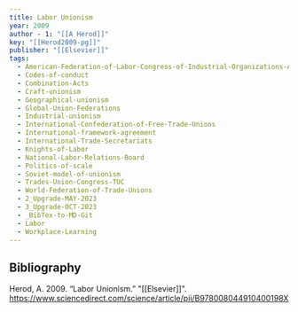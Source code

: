 ```yaml
---
title: Labor Unionism
year: 2009
author - 1: "[[A Herod]]"
key: "[[Herod2009-pg]]"
publisher: "[[Elsevier]]"
tags:
  - American-Federation-of-Labor-Congress-of-Industrial-Organizations-AFL-CIO
  - Codes-of-conduct
  - Combination-Acts
  - Craft-unionism
  - Geographical-unionism
  - Global-Union-Federations
  - Industrial-unionism
  - International-Confederation-of-Free-Trade-Unions
  - International-framework-agreement
  - International-Trade-Secretariats
  - Knights-of-Labor
  - National-Labor-Relations-Board
  - Politics-of-scale
  - Soviet-model-of-unionism
  - Trades-Union-Congress-TUC
  - World-Federation-of-Trade-Unions
  - 2_Upgrade-MAY-2023
  - 3_Upgrade-OCT-2023
  - _BibTex-to-MD-Git
  - Labor
  - Workplace-Learning
---
```


## Bibliography
Herod, A. 2009. “Labor Unionism.” "[[Elsevier]]". https://www.sciencedirect.com/science/article/pii/B978008044910400198X